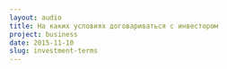 ```yaml
---
layout: audio
title: На каких условиях договариваться с инвестором
project: business
date: 2015-11-10
slug: investment-terms
---
```


